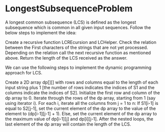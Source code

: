 # LongestSubsequenceProblem

A longest common subsequence (LCS) is defined as the longest subsequence which is common in all given input sequences.
Follow the below steps to implement the idea:

Create a recursive function LCREcursion and LCHelper.
Check the relation between the First characters of the strings that are not yet processed.
Depending on the relation call the next recursive function as mentioned above.
Return the length of the LCS received as the answer.

We can use the following steps to implement the dynamic programming approach for LCS.

Create a 2D array dp[][] with rows and columns equal to the length of each input string plus 1 [the number of rows indicates the indices of S1 and the columns indicate the indices of S2].
Initialize the first row and column of the dp array to 0.
Iterate through the rows of the dp array, starting from 1 (say using iterator i).
For each i, iterate all the columns from j = 1 to n:
If S1[i-1] is equal to S2[j-1], set the current element of the dp array to the value of the element to (dp[i-1][j-1] + 1).
Else, set the current element of the dp array to the maximum value of dp[i-1][j] and dp[i][j-1].
After the nested loops, the last element of the dp array will contain the length of the LCS.
